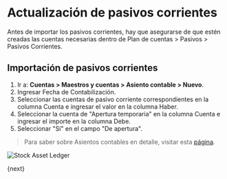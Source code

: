 <!-- add-breadcrumbs -->
# Actualización de pasivos corrientes

Antes de importar los pasivos corrientes, hay que asegurarse de que estén creadas las cuentas necesarias dentro de Plan de cuentas > Pasivos > Pasivos Corrientes.

## Importación de pasivos corrientes

1. Ir a: **Cuentas > Maestros y cuentas > Asiento contable > Nuevo**.
1. Ingresar Fecha de Contabilización.
1. Seleccionar las cuentas de pasivo corriente correspondientes en la columna Cuenta e ingresar el valor en la columna Haber.
1. Seleccionar la cuenta de "Apertura temporaria" en la columna Cuenta e ingresar el importe en la columna Debe.
1. Seleccionar "Sí" en el campo "De apertura".


> Para saber sobre Asientos contables en detalle, visitar esta [página](/docs/user/manual/es/accounts/journal-entry).

<img class="screenshot" alt="Stock Asset Ledger" src="{{docs_base_url}}/assets/img/accounts/opening_balance_current_liabilities.png">


{next}
